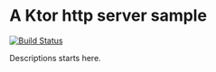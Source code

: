 # A Ktor http server sample
[![Build Status](https://travis-ci.org/peng-devs/ktor-sample.svg?branch=master)](https://travis-ci.org/peng-devs/ktor-sample)

Descriptions starts here.
